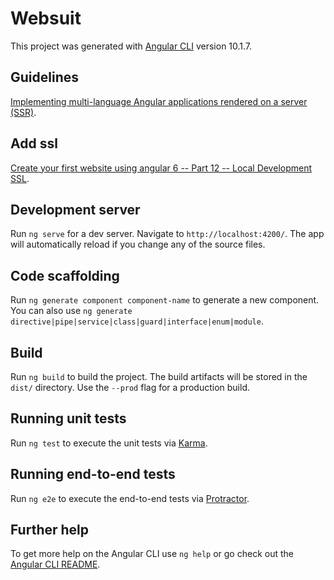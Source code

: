 # Websuit

This project was generated with [Angular CLI](https://github.com/angular/angular-cli) version 10.1.7.

## Guidelines

[Implementing multi-language Angular applications rendered on a server (SSR)](https://indepth.dev/implementing-multi-language-angular-applications-rendered-on-server/).

## Add ssl

[Create your first website using angular 6 -- Part 12 -- Local Development SSL](https://www.youtube.com/watch?v=2vbWjzROtUc&ab_channel=AdMISTERSTUDIOs).

## Development server

Run `ng serve` for a dev server. Navigate to `http://localhost:4200/`. The app will automatically reload if you change any of the source files.

## Code scaffolding

Run `ng generate component component-name` to generate a new component. You can also use `ng generate directive|pipe|service|class|guard|interface|enum|module`.

## Build

Run `ng build` to build the project. The build artifacts will be stored in the `dist/` directory. Use the `--prod` flag for a production build.

## Running unit tests

Run `ng test` to execute the unit tests via [Karma](https://karma-runner.github.io).

## Running end-to-end tests

Run `ng e2e` to execute the end-to-end tests via [Protractor](http://www.protractortest.org/).

## Further help

To get more help on the Angular CLI use `ng help` or go check out the [Angular CLI README](https://github.com/angular/angular-cli/blob/master/README.md).

